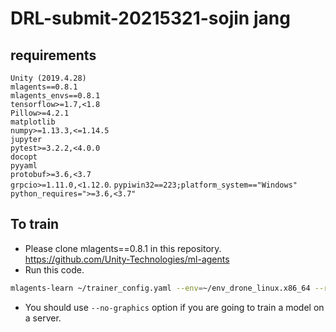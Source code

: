 # DRL-submit-20215321-sojin jang
## requirements   
`Unity (2019.4.28)`  
`mlagents==0.8.1`  
`mlagents_envs==0.8.1`  
`tensorflow>=1.7,<1.8`  
`Pillow>=4.2.1`  
`matplotlib`  
`numpy>=1.13.3,<=1.14.5`  
`jupyter`  
`pytest>=3.2.2,<4.0.0`  
`docopt`  
`pyyaml`  
`protobuf>=3.6,<3.7`  
`grpcio>=1.11.0,<1.12.0`. 
`pypiwin32==223;platform_system=="Windows"`  
`python_requires=">=3.6,<3.7"`  

## To train
- Please clone mlagents==0.8.1 in this repository. https://github.com/Unity-Technologies/ml-agents
- Run this code.
```bash
mlagents-learn ~/trainer_config.yaml --env=~/env_drone_linux.x86_64 --run-id=<exp-id> --no-graphics
```
- You should use `--no-graphics` option if you are going to train a model on a server.
